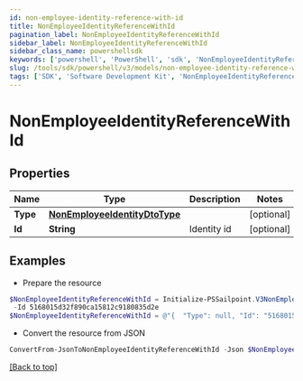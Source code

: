 ```yaml
---
id: non-employee-identity-reference-with-id
title: NonEmployeeIdentityReferenceWithId
pagination_label: NonEmployeeIdentityReferenceWithId
sidebar_label: NonEmployeeIdentityReferenceWithId
sidebar_class_name: powershellsdk
keywords: ['powershell', 'PowerShell', 'sdk', 'NonEmployeeIdentityReferenceWithId', 'NonEmployeeIdentityReferenceWithId'] 
slug: /tools/sdk/powershell/v3/models/non-employee-identity-reference-with-id
tags: ['SDK', 'Software Development Kit', 'NonEmployeeIdentityReferenceWithId', 'NonEmployeeIdentityReferenceWithId']
---
```



# NonEmployeeIdentityReferenceWithId

## Properties

Name | Type | Description | Notes
------------ | ------------- | ------------- | -------------
**Type** | [**NonEmployeeIdentityDtoType**](non-employee-identity-dto-type) |  | [optional] 
**Id** | **String** | Identity id | [optional] 

## Examples

- Prepare the resource
```powershell
$NonEmployeeIdentityReferenceWithId = Initialize-PSSailpoint.V3NonEmployeeIdentityReferenceWithId  -Type null `
 -Id 5168015d32f890ca15812c9180835d2e
$NonEmployeeIdentityReferenceWithId = @"{  "Type": null, "Id": "5168015d32f890ca15812c9180835d2e" }"@
```

- Convert the resource from JSON
```powershell
ConvertFrom-JsonToNonEmployeeIdentityReferenceWithId -Json $NonEmployeeIdentityReferenceWithId
```


[[Back to top]](#) 


